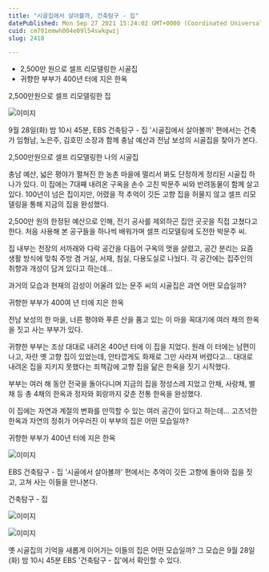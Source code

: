 ```yaml
---
title: "시골집에서 살아볼까, 건축탐구 - 집"
datePublished: Mon Sep 27 2021 15:24:02 GMT+0000 (Coordinated Universal Time)
cuid: cm701emwh004e09l54swkgwzj
slug: 2418

---
```



- 2,500만 원으로 셀프 리모델링한 시골집
- 귀향한 부부가 400년 터에 지은 한옥

2,500만원으로 셀프 리모델링한 집

![이미지](https://cdn.hashnode.com/res/hashnode/image/upload/v1739251440572/0cbd6e0c-d2fc-4664-9bc0-755bd69eed7d.jpeg)

9월 28일(화) 밤 10시 45분, EBS 건축탐구 - 집 '시골집에서 살아볼까' 편에서는 건축가 임형남, 노은주, 김호민 소장과 함께 충남 예산과 전남 보성의 시골집을 찾아가 본다.

2,500만원으로 셀프 리모델링한 나의 시골집

충남 예산, 넓은 평야가 펼쳐진 한 농촌 마을에 멀리서 봐도 단정하게 정리된 시골집 하나가 있다. 이 집에는 7대째 내려온 구옥을 손수 고친 박문주 씨와 반려동물이 함께 살고 있다. 100년이 넘은 집이지만, 어렸을 적 추억이 깃든 고향 집을 허물지 않고 셀프 리모델링을 통해 지금의 집을 완성했다.

2,500만 원의 한정된 예산으로 인해, 전기 공사를 제외하곤 집안 곳곳을 직접 고쳤다고 한다. 처음 사용해 본 공구들을 하나씩 배워가며 셀프 리모델링에 도전한 박문주 씨.

집 내부는 천장의 서까래와 다락 공간을 다듬어 구옥의 멋을 살렸고, 공간 분리는 요즘 생활 방식에 맞춰 주방 겸 거실, 서재, 침실, 다용도실로 나눴다. 각 공간에는 집주인의 취향과 개성이 담겨 있다고 하는데...

과거의 모습과 현재의 감성이 어울려 있는 문주 씨의 시골집은 과연 어떤 모습일까?

귀향한 부부가 400여 년 터에 지은 한옥

전남 보성의 한 마을, 너른 평야와 푸른 산을 품고 있는 이 마을 꼭대기에 여러 채의 한옥을 짓고 사는 부부가 있다.

귀향한 부부는 조상 대대로 내려온 400년 터에 이 집을 지었다. 원래 이 터에는 남편이 나고, 자란 옛 고향 집이 있었는데, 안타깝게도 화재로 그만 사라져 버렸다고... 대대로 내려온 집을 지키지 못했다는 죄책감에 고향 집을 닮은 한옥을 짓기 시작했다.

부부는 여러 해 동안 전국을 돌아다니며 지금의 집을 정성스레 지었고 안채, 사랑채, 별채 등 총 4채의 한옥과 정자와 회랑까지 갖춘 전통 한옥을 완성했다.

이 집에는 자연과 계절의 변화를 만끽할 수 있는 여러 공간이 있다고 하는데... 고즈넉한 한옥과 자연의 정취가 어우러진 이 부부의 집은 어떤 모습일까?

귀향한 부부가 400년 터에 지은 한옥

![이미지](https://cdn.hashnode.com/res/hashnode/image/upload/v1739251442824/4cf15dd1-1fd1-4977-95f5-3f844798b735.jpeg)

EBS 건축탐구 - 집 '시골에서 살아볼까' 편에서는 추억이 깃든 고향에 돌아와 집을 짓고, 고쳐 사는 이들을 만나본다.

건축탐구 - 집

![이미지](https://cdn.hashnode.com/res/hashnode/image/upload/v1739251445344/14fb9282-db1e-44a5-a9ec-bb5545f4eb0b.jpeg)

![이미지](https://cdn.hashnode.com/res/hashnode/image/upload/v1739251447307/1e74fe16-552d-4a5a-a015-e626ce1040be.jpeg)

옛 시골집의 기억을 새롭게 이어가는 이들의 집은 어떤 모습일까? 그 모습은 9월 28일(화) 밤 10시 45분 EBS '건축탐구 - 집'에서 확인할 수 있다.